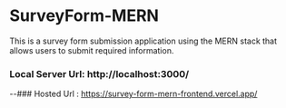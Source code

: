 # SurveyForm-MERN
This is a survey form submission application using the MERN stack that allows users to submit required information.

### Local Server Url: http://localhost:3000/
--### Hosted Url      : https://survey-form-mern-frontend.vercel.app/

